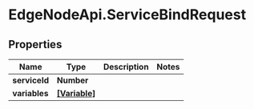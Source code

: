 # EdgeNodeApi.ServiceBindRequest

## Properties

Name | Type | Description | Notes
------------ | ------------- | ------------- | -------------
**serviceId** | **Number** |  | 
**variables** | [**[Variable]**](Variable.md) |  | 


